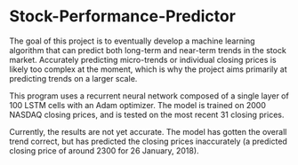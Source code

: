 # Stock-Performance-Predictor
The goal of this project is to eventually develop a machine learning algorithm that can predict both long-term and near-term trends 
in the stock market. Accurately predicting micro-trends or individual closing prices is likely too complex at the moment, which is
why the project aims primarily at predicting trends on a larger scale. 

This program uses a recurrent neural network composed of a single layer of 100 LSTM cells with an Adam optimizer. The model is 
trained on 2000 NASDAQ closing prices, and is tested on the most recent 31 closing prices. 

Currently, the results are not yet accurate. The model has gotten the overall trend correct, but has predicted the closing prices
inaccurately (a predicted closing price of around 2300 for 26 January, 2018). 
